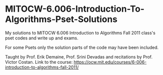 # MITOCW-6.006-Introduction-To-Algorithms-Pset-Solutions
My solutions to MITOCW 6.006 Introduction to Algorithms Fall 2011 class's pset codes and write up and exams.

For some Psets only the solution parts of the code may have been included.

Taught by Prof. Erik Demaine, Prof. Srini Devadas and recitations by Prof. Victor Costan.
Link to the course: https://ocw.mit.edu/courses/6-006-introduction-to-algorithms-fall-2011/
